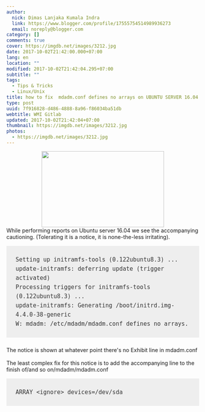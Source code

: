 ```yaml
---
author:
  nick: Dimas Lanjaka Kumala Indra
  link: https://www.blogger.com/profile/17555754514989936273
  email: noreply@blogger.com
category: []
comments: true
cover: https://imgdb.net/images/3212.jpg
date: 2017-10-02T21:42:00.000+07:00
lang: en
location: ""
modified: 2017-10-02T21:42:04.295+07:00
subtitle: ""
tags:
  - Tips & Tricks
  - Linux/Unix
title: how to fix  mdadm.conf defines no arrays on UBUNTU SERVER 16.04
type: post
uuid: 7f916828-d486-4888-8a96-f86034ba51db
webtitle: WMI Gitlab
updated: 2017-10-02T21:42:04+07:00
thumbnail: https://imgdb.net/images/3212.jpg
photos:
  - https://imgdb.net/images/3212.jpg
---
```


<div class="separator" style="clear: both; text-align: center;"><a href="https://imgdb.net/images/3212.jpg" imageanchor="1" style="margin-left: 1em; margin-right: 1em;" rel="noopener noreferer nofollow"><img border="0" data-original-height="303" data-original-width="485" height="199" src="https://imgdb.net/images/3212.jpg" width="320"></a></div>While performing reports on Ubuntu server 16.04 we see the accompanying cautioning. (Tolerating it is a notice, it is none-the-less irritating).<br><pre style="background: rgb(238, 238, 238); box-sizing: inherit; color: #333333; font-family: &quot;Courier 10 Pitch&quot;, Courier, monospace; font-size: 15px; line-height: 1.6; margin-bottom: 1.6em; max-width: 100%; overflow: auto; padding: 1.6em;"><code style="box-sizing: inherit; font-family: Monaco, Consolas, &quot;Andale Mono&quot;, &quot;DejaVu Sans Mono&quot;, monospace; font-size: 0.9375rem;">Setting up initramfs-tools (0.122ubuntu8.3) ...<br>update-initramfs: deferring update (trigger activated)<br>Processing triggers for initramfs-tools (0.122ubuntu8.3) ...<br>update-initramfs: Generating /boot/initrd.img-4.4.0-38-generic<br>W: mdadm: /etc/mdadm/mdadm.conf defines no arrays.</code></pre>The notice is shown at whatever point there's no Exhibit line in mdadm.conf<br><br>The least complex fix for this notice is to add the accompanying line to the finish of/and so on/mdadm/mdadm.conf <br><pre style="background: rgb(238, 238, 238); box-sizing: inherit; color: #333333; font-family: &quot;Courier 10 Pitch&quot;, Courier, monospace; font-size: 15px; line-height: 1.6; margin-bottom: 1.6em; max-width: 100%; overflow: auto; padding: 1.6em;"><code style="box-sizing: inherit; font-family: Monaco, Consolas, &quot;Andale Mono&quot;, &quot;DejaVu Sans Mono&quot;, monospace; font-size: 0.9375rem;">ARRAY &lt;ignore&gt; devices=/dev/sda</code></pre><script>document.querySelectorAll("pre,code");
  pretext.forEach(function (el) {
    el.classList.toggle("notranslate", true);
  });</script><script>document.querySelectorAll("pre,code");
  pretext.forEach(function (el) {
    el.classList.toggle("notranslate", true);
  });</script><script>document.querySelectorAll("pre,code");
  pretext.forEach(function (el) {
    el.classList.toggle("notranslate", true);
  });</script>